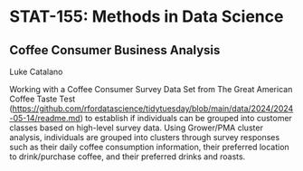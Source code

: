 # STAT-155: Methods in Data Science
## Coffee Consumer Business Analysis
Luke Catalano

Working with a Coffee Consumer Survey Data Set from The Great American Coffee Taste Test (https://github.com/rfordatascience/tidytuesday/blob/main/data/2024/2024-05-14/readme.md) to establish if individuals can be grouped into customer classes based on high-level survey data. Using Grower/PMA cluster analysis, individuals are grouped into clusters through survey responses such as their daily coffee consumption information, their preferred location to drink/purchase coffee, and their preferred drinks and roasts.  

